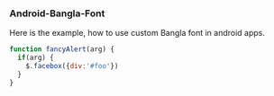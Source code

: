 ### Android-Bangla-Font
Here is the example, how to use custom Bangla font in android apps.

```javascript
function fancyAlert(arg) {
  if(arg) {
    $.facebox({div:'#foo'})
  }
}
```
